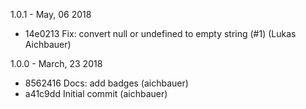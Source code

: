 1.0.1 - May, 06 2018

* 14e0213 Fix: convert null or undefined to empty string (#1) (Lukas Aichbauer)

1.0.0 - March, 23 2018

* 8562416 Docs: add badges (aichbauer)
* a41c9dd Initial commit (aichbauer)

